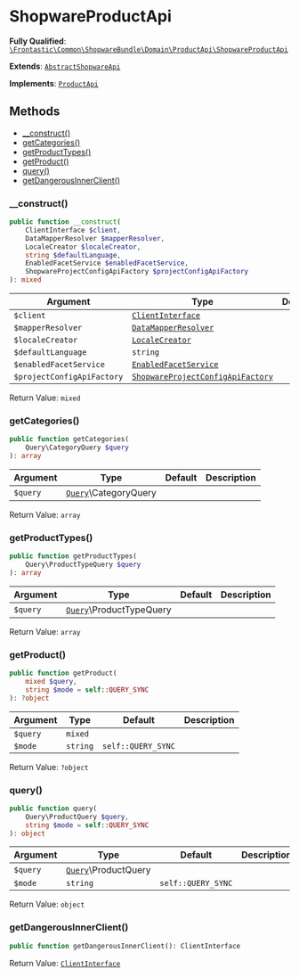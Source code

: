 #  ShopwareProductApi

**Fully Qualified**: [`\Frontastic\Common\ShopwareBundle\Domain\ProductApi\ShopwareProductApi`](../../../../../src/php/ShopwareBundle/Domain/ProductApi/ShopwareProductApi.php)

**Extends**: [`AbstractShopwareApi`](../AbstractShopwareApi.md)

**Implements**: [`ProductApi`](../../../ProductApiBundle/Domain/ProductApi.md)

## Methods

* [__construct()](#__construct)
* [getCategories()](#getcategories)
* [getProductTypes()](#getproducttypes)
* [getProduct()](#getproduct)
* [query()](#query)
* [getDangerousInnerClient()](#getdangerousinnerclient)

### __construct()

```php
public function __construct(
    ClientInterface $client,
    DataMapperResolver $mapperResolver,
    LocaleCreator $localeCreator,
    string $defaultLanguage,
    EnabledFacetService $enabledFacetService,
    ShopwareProjectConfigApiFactory $projectConfigApiFactory
): mixed
```

Argument|Type|Default|Description
--------|----|-------|-----------
`$client`|[`ClientInterface`](../ClientInterface.md)||
`$mapperResolver`|[`DataMapperResolver`](../DataMapper/DataMapperResolver.md)||
`$localeCreator`|[`LocaleCreator`](../Locale/LocaleCreator.md)||
`$defaultLanguage`|`string`||
`$enabledFacetService`|[`EnabledFacetService`](../../../ProductApiBundle/Domain/ProductApi/EnabledFacetService.md)||
`$projectConfigApiFactory`|[`ShopwareProjectConfigApiFactory`](../ProjectConfigApi/ShopwareProjectConfigApiFactory.md)||

Return Value: `mixed`

### getCategories()

```php
public function getCategories(
    Query\CategoryQuery $query
): array
```

Argument|Type|Default|Description
--------|----|-------|-----------
`$query`|[`Query`](../../../ProductApiBundle/Domain/ProductApi/Query.md)\CategoryQuery||

Return Value: `array`

### getProductTypes()

```php
public function getProductTypes(
    Query\ProductTypeQuery $query
): array
```

Argument|Type|Default|Description
--------|----|-------|-----------
`$query`|[`Query`](../../../ProductApiBundle/Domain/ProductApi/Query.md)\ProductTypeQuery||

Return Value: `array`

### getProduct()

```php
public function getProduct(
    mixed $query,
    string $mode = self::QUERY_SYNC
): ?object
```

Argument|Type|Default|Description
--------|----|-------|-----------
`$query`|`mixed`||
`$mode`|`string`|`self::QUERY_SYNC`|

Return Value: `?object`

### query()

```php
public function query(
    Query\ProductQuery $query,
    string $mode = self::QUERY_SYNC
): object
```

Argument|Type|Default|Description
--------|----|-------|-----------
`$query`|[`Query`](../../../ProductApiBundle/Domain/ProductApi/Query.md)\ProductQuery||
`$mode`|`string`|`self::QUERY_SYNC`|

Return Value: `object`

### getDangerousInnerClient()

```php
public function getDangerousInnerClient(): ClientInterface
```

Return Value: [`ClientInterface`](../ClientInterface.md)

